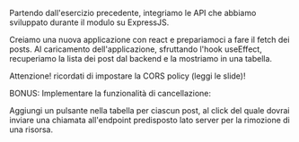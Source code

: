 Partendo dall'esercizio precedente, integriamo le API che abbiamo sviluppato durante il modulo su ExpressJS.

Creiamo una nuova applicazione con react e prepariamoci a fare il fetch dei posts.
 Al caricamento dell'applicazione, sfruttando l'hook useEffect, recuperiamo la lista dei post dal backend e la mostriamo in una tabella.

Attenzione! ricordati di impostare la CORS policy (leggi le slide)!

BONUS:
Implementare la funzionalità di cancellazione:

Aggiungi un pulsante nella tabella per ciascun post, al click del quale dovrai inviare una chiamata all'endpoint predisposto lato server per la rimozione di una risorsa.